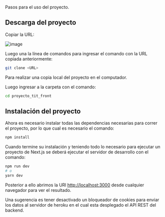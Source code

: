 Pasos para el uso del proyecto.

## Descarga del proyecto

Copiar la URL:

![image](https://user-images.githubusercontent.com/58036212/151187724-e6294586-9ed1-4d4d-9b52-10da1d2047cf.png)

Luego una la línea de comandos para ingresar el comando con la URL copiada anteriormente:

```bash
git clone <URL>
```

Para realizar una copia local del proyecto en el computador.

Luego ingresar a la carpeta con el comando:

```bash
cd proyecto_tit_front
```

## Instalación del proyecto

Ahora es necesario instalar todas las dependencias necesarias para correr el proyecto, por lo que cual es necesario el comando:

```bash
npm install
```

Cuando termine su instalación y teniendo todo lo necesario para ejecutar un proyecto de Next.js se deberá ejecutar el servidor de desarrollo con el comando:

```bash
npm run dev
# o
yarn dev
```

Posterior a ello abrimos la URl [http://localhost:3000](http://localhost:3000) desde cualquier navegador para ver el resultado. 

Una sugerencia es tener desactivado un bloqueador de cookies para enviar los datos al servidor de heroku en el cual esta desplegado el API REST del backend.
